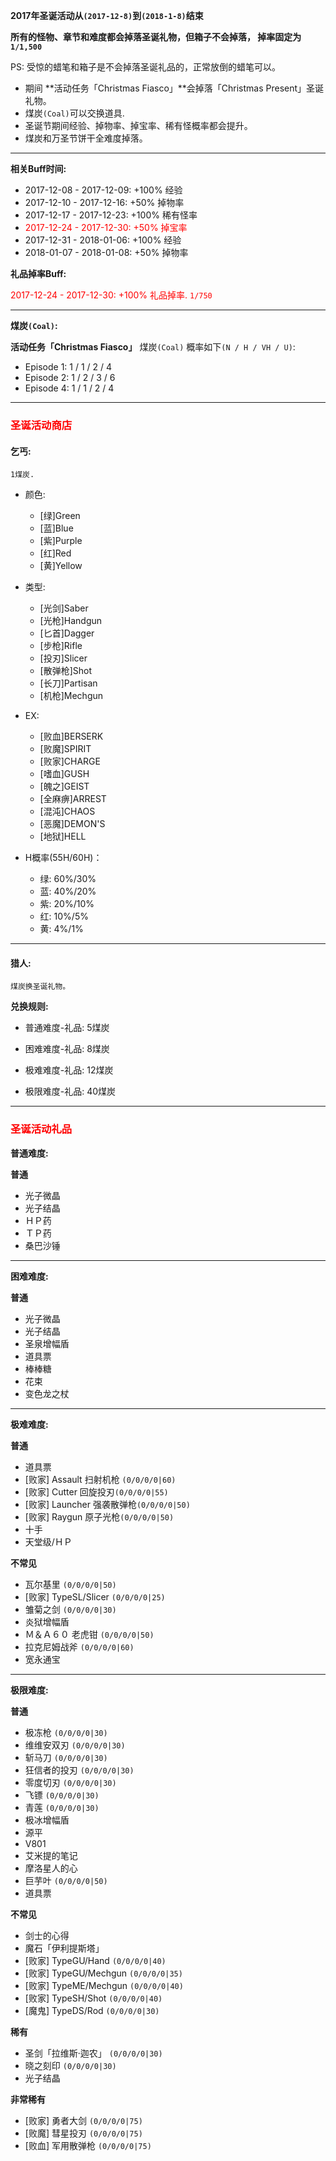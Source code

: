 **2017年圣诞活动从`(2017-12-8)`到`(2018-1-8)`结束**

**所有的怪物、章节和难度都会掉落圣诞礼物，但箱子不会掉落， 掉率固定为`1/1,500`**

PS: 受惊的蜡笔和箱子是不会掉落圣诞礼品的，正常放倒的蜡笔可以。

* 期间 **活动任务「Christmas Fiasco」**会掉落「Christmas Present」圣诞礼物。
* 煤炭`(Coal)`可以交换道具.
* 圣诞节期间经验、掉物率、掉宝率、稀有怪概率都会提升。
* 煤炭和万圣节饼干全难度掉落。

---

**相关Buff时间:**

* 2017-12-08 - 2017-12-09: +100% 经验
* 2017-12-10 - 2017-12-16: +50%  掉物率
* 2017-12-17 - 2017-12-23: +100% 稀有怪率
* <span style="color:red">2017-12-24 - 2017-12-30: +50%  掉宝率</span>
* 2017-12-31 - 2018-01-06: +100% 经验
* 2018-01-07 - 2018-01-08: +50%  掉物率

**礼品掉率Buff:**

<span style="color:red">2017-12-24 - 2017-12-30: +100% 礼品掉率. `1/750`</span>

--- 

**煤炭`(Coal)`:**

**活动任务「Christmas Fiasco」** 煤炭`(Coal)` 概率如下`(N / H / VH / U)`:

* Episode 1: 1 / 1 / 2 / 4
* Episode 2: 1 / 2 / 3 / 6
* Episode 4: 1 / 1 / 2 / 4

---

### <span style="color:red">圣诞活动商店</span>

#### 乞丐:

    1煤炭.

- 颜色: 
    - [绿]Green
    - [蓝]Blue
    - [紫]Purple
    - [红]Red
    - [黄]Yellow
- 类型: 
    - [光剑]Saber
    - [光枪]Handgun
    - [匕首]Dagger
    - [步枪]Rifle
    - [投刃]Slicer
    - [散弹枪]Shot
    - [长刀]Partisan
    - [机枪]Mechgun
- EX: 
    - [败血]BERSERK
    - [败魔]SPIRIT
    - [败家]CHARGE
    - [嗜血]GUSH
    - [魄之]GEIST
    - [全麻痹]ARREST
    - [混沌]CHAOS
    - [恶魔]DEMON'S
    - [地狱]HELL

- H概率(55H/60H)：

   - 绿: 60%/30%
   - 蓝: 40%/20%
   - 紫: 20%/10%
   - 红: 10%/5%
   - 黄: 4%/1%

--- 

#### 猎人:

    煤炭换圣诞礼物。

**兑换规则:**

- 普通难度-礼品: 5煤炭

- 困难难度-礼品: 8煤炭

- 极难难度-礼品: 12煤炭

- 极限难度-礼品: 40煤炭

---

### <span style="color:red">圣诞活动礼品</span>

**普通难度:**

**普通**

- 光子微晶
- 光子结晶
- ＨＰ药
- ＴＰ药
- 桑巴沙锤

---

**困难难度:**

**普通**

- 光子微晶
- 光子结晶
- 圣泉增幅盾
- 道具票
- 棒棒糖
- 花束
- 变色龙之杖

---

**极难难度:**

**普通**

- 道具票
- [败家] Assault 扫射机枪 `(0/0/0/0|60)`
- [败家] Cutter 回旋投刃`(0/0/0/0|55)`
- [败家] Launcher 强袭散弹枪`(0/0/0/0|50)`
- [败家] Raygun 原子光枪`(0/0/0/0|50)`
- 十手 
- 天堂级/ＨＰ

**不常见**

- 瓦尔基里 `(0/0/0/0|50)`
- [败家] TypeSL/Slicer `(0/0/0/0|25)`
- 雏菊之剑 `(0/0/0/0|30)`
- 炎狱增幅盾
- Ｍ＆Ａ６０ 老虎钳 `(0/0/0/0|50)`
- 拉克尼姆战斧 `(0/0/0/0|60)`
- 宽永通宝

---

**极限难度:**

**普通**

- 极冻枪 `(0/0/0/0|30)`
- 维维安双刃 `(0/0/0/0|30)`
- 斩马刀 `(0/0/0/0|30)`
- 狂信者的投刃 `(0/0/0/0|30)`
- 零度切刃 `(0/0/0/0|30)`
- 飞镖 `(0/0/0/0|30)`
- 青莲 `(0/0/0/0|30)`
- 极冰增幅盾
- 源平
- V801
- 艾米提的笔记
- 摩洛星人的心
- 巨芋叶 `(0/0/0/0|50)`
- 道具票

**不常见**

- 剑士的心得
- 魔石「伊利提斯塔」
- [败家] TypeGU/Hand `(0/0/0/0|40)`
- [败家] TypeGU/Mechgun `(0/0/0/0|35)`
- [败家] TypeME/Mechgun `(0/0/0/0|40)`
- [败家] TypeSH/Shot `(0/0/0/0|40)`
- [魔鬼] TypeDS/Rod `(0/0/0/0|30)`

**稀有**

- 圣剑「拉维斯·迦农」 `(0/0/0/0|30)`
- 晓之刻印 `(0/0/0/0|30)`
- 光子结晶

**非常稀有**

- [败家] 勇者大剑 `(0/0/0/0|75)`
- [败魔] 彗星投刃 `(0/0/0/0|75)`
- [败血] 军用散弹枪 `(0/0/0/0|75)`
